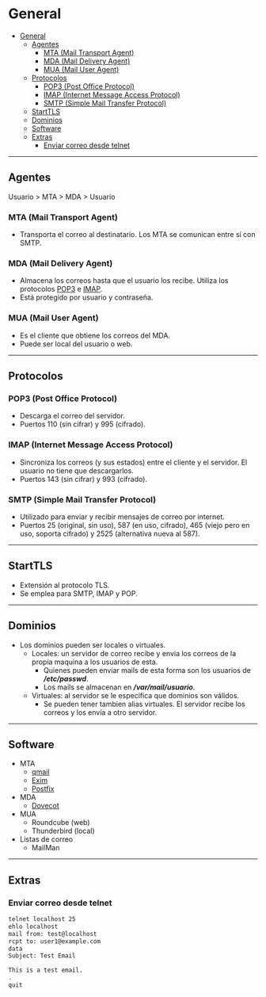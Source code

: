 # General

- [General](#general)
  - [Agentes](#agentes)
    - [MTA (Mail Transport Agent)](#mta-mail-transport-agent)
    - [MDA (Mail Delivery Agent)](#mda-mail-delivery-agent)
    - [MUA (Mail User Agent)](#mua-mail-user-agent)
  - [Protocolos](#protocolos)
    - [POP3 (Post Office Protocol)](#pop3-post-office-protocol)
    - [IMAP (Internet Message Access Protocol)](#imap-internet-message-access-protocol)
    - [SMTP (Simple Mail Transfer Protocol)](#smtp-simple-mail-transfer-protocol)
  - [StartTLS](#starttls)
  - [Dominios](#dominios)
  - [Software](#software)
  - [Extras](#extras)
    - [Enviar correo desde telnet](#enviar-correo-desde-telnet)

---

## Agentes

Usuario > MTA > MDA > Usuario

### MTA (Mail Transport Agent)

- Transporta el correo al destinatario. Los MTA se comunican entre sí con SMTP.

### MDA (Mail Delivery Agent)

- Almacena los correos hasta que el usuario los recibe. Utiliza los protocolos [POP3](#pop3-post-office-protocol) e [IMAP](#imap-internet-message-access-protocol).
- Está protegido por usuario y contraseña.

### MUA (Mail User Agent)

- Es el cliente que obtiene los correos del MDA.
- Puede ser local del usuario o web.

---

## Protocolos

### POP3 (Post Office Protocol)

- Descarga el correo del servidor.
- Puertos 110 (sin cifrar) y 995 (cifrado).

### IMAP (Internet Message Access Protocol)

- Sincroniza los correos (y sus estados) entre el cliente y el servidor. El usuario no tiene que descargarlos.
- Puertos 143 (sin cifrar) y 993 (cifrado).

### SMTP (Simple Mail Transfer Protocol)

- Utilizado para enviar y recibir mensajes de correo por internet.
- Puertos 25 (original, sin uso), 587 (en uso, cifrado), 465 (viejo pero en uso, soporta cifrado) y 2525 (alternativa nueva al 587).

---

## StartTLS

- Extensión al protocolo TLS.
- Se emplea para SMTP, IMAP y POP.

---

## Dominios

- Los dominios pueden ser locales o virtuales.
  - Locales: un servidor de correo recibe y envia los correos de la propia maquina a los usuarios de esta.
    - Quienes pueden enviar mails de esta forma son los usuarios de **_/etc/passwd_**.
    - Los mails se almacenan en **_/var/mail/usuario_**.
  - Virtuales: al servidor se le especifica que dominios son válidos.
    - Se pueden tener tambien alias virtuales. El servidor recibe los correos y los envía a otro servidor.

---

## Software

- MTA
  - [qmail](../correos/qmail.md)
  - [Exim](../correos/exim.md)
  - [Postfix](../correos/postfix.md)
- MDA
  - [Dovecot](../correos/dovecot.md)
- MUA
  - Roundcube (web)
  - Thunderbird (local)
- Listas de correo
  - MailMan

---

## Extras

### Enviar correo desde telnet

```sh
telnet localhost 25
ehlo localhost
mail from: test@localhost
rcpt to: user1@example.com
data
Subject: Test Email

This is a test email.
.
quit
```
